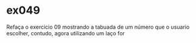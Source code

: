 # ex049
Refaça o exercicio 09 mostrando a tabuada de um número que o usuario escolher, contudo, agora utilizando um laço for
